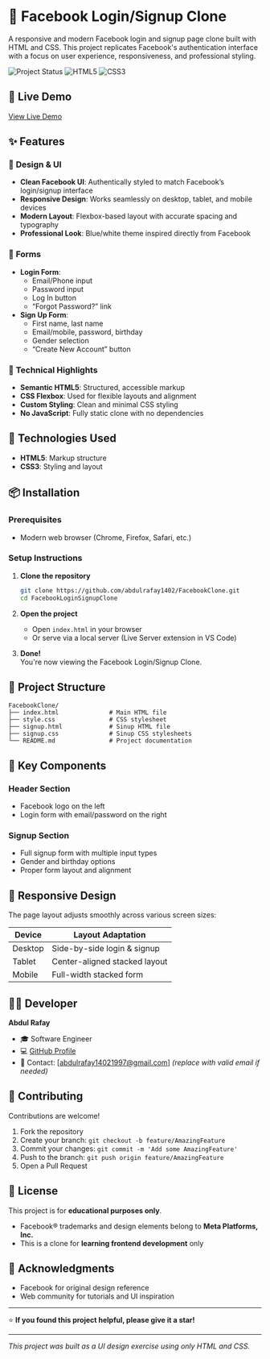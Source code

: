 # 👥 Facebook Login/Signup Clone

A responsive and modern Facebook login and signup page clone built with HTML and CSS. This project replicates Facebook's authentication interface with a focus on user experience, responsiveness, and professional styling.

![Project Status](https://img.shields.io/badge/Status-Complete-brightgreen)
![HTML5](https://img.shields.io/badge/HTML5-E34F26?style=for-the-badge&logo=html5&logoColor=white)
![CSS3](https://img.shields.io/badge/CSS3-1572B6?style=for-the-badge&logo=css3&logoColor=white)

## 🔗 Live Demo

[View Live Demo](https://facebook-clone-by-abdulrafay.vercel.app/)

## ✨ Features

### 🎨 **Design & UI**
- **Clean Facebook UI**: Authentically styled to match Facebook’s login/signup interface
- **Responsive Design**: Works seamlessly on desktop, tablet, and mobile devices
- **Modern Layout**: Flexbox-based layout with accurate spacing and typography
- **Professional Look**: Blue/white theme inspired directly from Facebook

### 🧾 **Forms**
- **Login Form**:
  - Email/Phone input
  - Password input
  - Log In button
  - “Forgot Password?” link
- **Sign Up Form**:
  - First name, last name
  - Email/mobile, password, birthday
  - Gender selection
  - “Create New Account” button

### 🔧 **Technical Highlights**
- **Semantic HTML5**: Structured, accessible markup
- **CSS Flexbox**: Used for flexible layouts and alignment
- **Custom Styling**: Clean and minimal CSS styling
- **No JavaScript**: Fully static clone with no dependencies

## 🚀 Technologies Used

- **HTML5**: Markup structure
- **CSS3**: Styling and layout

## 📦 Installation

### Prerequisites
- Modern web browser (Chrome, Firefox, Safari, etc.)

### Setup Instructions

1. **Clone the repository**
   ```bash
   git clone https://github.com/abdulrafay1402/FacebookClone.git
   cd FacebookLoginSignupClone
   ```

2. **Open the project**
   - Open `index.html` in your browser
   - Or serve via a local server (Live Server extension in VS Code)

3. **Done!**  
   You're now viewing the Facebook Login/Signup Clone.

## 📁 Project Structure

```
FacebookClone/
├── index.html              # Main HTML file
├── style.css               # CSS stylesheet
├── signup.html             # Sinup HTML file
├── signup.css              # Sinup CSS stylesheets
└── README.md               # Project documentation
```

## 🎯 Key Components

### Header Section
- Facebook logo on the left
- Login form with email/password on the right

### Signup Section
- Full signup form with multiple input types
- Gender and birthday options
- Proper form layout and alignment

## 📱 Responsive Design

The page layout adjusts smoothly across various screen sizes:

| Device        | Layout Adaptation                |
|---------------|----------------------------------|
| Desktop       | Side-by-side login & signup      |
| Tablet        | Center-aligned stacked layout    |
| Mobile        | Full-width stacked form          |

## 👨‍💻 Developer

**Abdul Rafay**  
- 🎓 Software Engineer  
- 💻 [GitHub Profile](https://github.com/abdulrafay1402)  
- 📧 Contact: [abdulrafay14021997@gmail.com] *(replace with valid email if needed)*

## 🤝 Contributing

Contributions are welcome!

1. Fork the repository  
2. Create your branch: `git checkout -b feature/AmazingFeature`  
3. Commit your changes: `git commit -m 'Add some AmazingFeature'`  
4. Push to the branch: `git push origin feature/AmazingFeature`  
5. Open a Pull Request

## 📄 License

This project is for **educational purposes only**.

- Facebook® trademarks and design elements belong to **Meta Platforms, Inc.**
- This is a clone for **learning frontend development** only

## 🙏 Acknowledgments

- Facebook for original design reference  
- Web community for tutorials and UI inspiration  

---

⭐ **If you found this project helpful, please give it a star!**

---

*This project was built as a UI design exercise using only HTML and CSS.*
